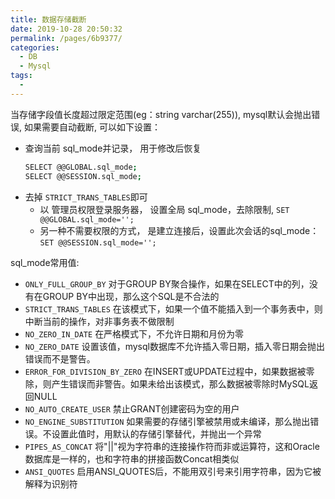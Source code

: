 ```yaml
---
title: 数据存储截断
date: 2019-10-28 20:50:32
permalink: /pages/6b9377/
categories: 
  - DB
  - Mysql
tags: 
  - 
---
```


当存储字段值长度超过限定范围(eg：string varchar(255)), mysql默认会抛出错误, 如果需要自动截断, 可以如下设置：

- 查询当前 sql_mode并记录， 用于修改后恢复
    ```sh
    SELECT @@GLOBAL.sql_mode;
    SELECT @@SESSION.sql_mode;
    ```
- 去掉 `STRICT_TRANS_TABLES`即可
    - 以 管理员权限登录服务器， 设置全局 sql_mode，去除限制, `SET @@GLOBAL.sql_mode='';`
    - 另一种不需要权限的方式， 是建立连接后，设置此次会话的sql_mode： `SET @@SESSION.sql_mode='';`

sql_mode常用值:
- `ONLY_FULL_GROUP_BY`
    对于GROUP BY聚合操作，如果在SELECT中的列，没有在GROUP BY中出现，那么这个SQL是不合法的
- `STRICT_TRANS_TABLES`
    在该模式下，如果一个值不能插入到一个事务表中，则中断当前的操作，对非事务表不做限制
- `NO_ZERO_IN_DATE`
    在严格模式下，不允许日期和月份为零
- `NO_ZERO_DATE`
    设置该值，mysql数据库不允许插入零日期，插入零日期会抛出错误而不是警告。
- `ERROR_FOR_DIVISION_BY_ZERO`
    在INSERT或UPDATE过程中，如果数据被零除，则产生错误而非警告。如果未给出该模式，那么数据被零除时MySQL返回NULL
- `NO_AUTO_CREATE_USER`
    禁止GRANT创建密码为空的用户
- `NO_ENGINE_SUBSTITUTION`
    如果需要的存储引擎被禁用或未编译，那么抛出错误。不设置此值时，用默认的存储引擎替代，并抛出一个异常
- `PIPES_AS_CONCAT`
    将"||"视为字符串的连接操作符而非或运算符，这和Oracle数据库是一样的，也和字符串的拼接函数Concat相类似
- `ANSI_QUOTES`
    启用ANSI_QUOTES后，不能用双引号来引用字符串，因为它被解释为识别符

